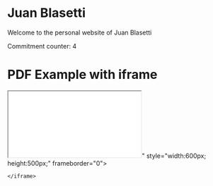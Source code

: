 # Juan Blasetti
Welcome to the personal website of Juan Blasetti 

Commitment counter: 4

<!changes are happening rn html>
<html>
  <head>
    <title>Title of the document</title>
  </head>
  <body>
    <h1>PDF Example with iframe</h1>
  <iframe src="<iframe src="https://docs.google.com/document/d/e/2PACX-1vRmXuObf50JxGJ4qSLgEEoq__722xGbrKWmDM1nPRdAHzEqqS920OL57fxoOPwrenccnAOnWzFHVEEe/pub?embedded=true"></iframe>" style="width:600px; height:500px;" frameborder="0"></iframe>

    </iframe>
  </body>
</html>
